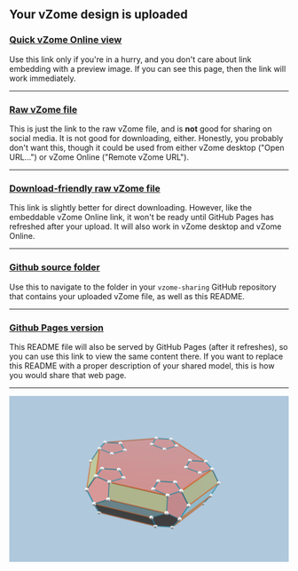 ## Your vZome design is uploaded

### [Quick vZome Online view][quick]

Use this link only if you're in a hurry, and you don't care about link embedding with a preview image.  If you can see this page, then the link will work immediately.

---

### [Raw vZome file][raw]

This is just the link to the raw vZome file, and is **not** good for
sharing on social media.
It is not good for downloading, either.
Honestly, you probably don't want this, though it could be used from either
vZome desktop ("Open URL...") or vZome Online ("Remote vZome URL").

---

### [Download-friendly raw vZome file][rawPages]

This link is slightly better for direct downloading.
However, like the embeddable vZome Online link, it won't be ready until
GitHub Pages has refreshed after your upload.
It will also work in vZome desktop and vZome Online.

---

### [Github source folder][source]

Use this to navigate to the folder in your `vzome-sharing` GitHub repository
that contains your uploaded vZome file, as well as this README.

---

### [Github Pages version][pages]

This README file will also be served by GitHub Pages (after it refreshes),
so you can use this link to view the same content there.
If you want to replace this README with a proper description of your shared model,
this is how you would share that web page.

---

![Image](<dodecs-hull.png>)


[quick]: <https://vzome.com/app/embed.py/?url=https://raw.githubusercontent.com/vorth/vzome-sharing/main/2021/07/01/08-32-30-dodecs-hull/dodecs-hull.vZome>
[embed]: <https://vzome.com/app/embed.py?url=https://vorth.github.io/vzome-sharing/2021/07/01/08-32-30-dodecs-hull/dodecs-hull.vZome>
[source]: <https://github.com/vorth/vzome-sharing/tree/main/2021/07/01/08-32-30-dodecs-hull/>
[pages]: <https://vorth.github.io/vzome-sharing/2021/07/01/08-32-30-dodecs-hull/>
[raw]: <https://raw.githubusercontent.com/vorth/vzome-sharing/main/2021/07/01/08-32-30-dodecs-hull/dodecs-hull.vZome>
[rawPages]: <https://vorth.github.io/vzome-sharing/2021/07/01/08-32-30-dodecs-hull/dodecs-hull.vZome>
